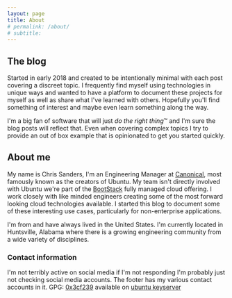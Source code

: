 ```yaml
---
layout: page
title: About
# permalink: /about/
# subtitle: 
---
```



## The blog

Started in early 2018 and created to be intentionally minimal with each post
covering a discreet topic. I frequently find myself using technologies in unique
ways and wanted to have a platform to document these projects for myself as well
as share what I've learned with others. Hopefully you'll find something of
interest and maybe even learn something along the way.

I'm a big fan of software that will just *do the right thing*&trade; and I'm
sure the blog posts will reflect that. Even when covering complex topics I try
to provide an out of box example that is opinionated to get you started quickly.

## About me

<!-- <img style="float: right;" src="/img/me.png"/> -->
My name is Chris Sanders, I'm an Engineering Manager at [Canonical][canonical],
most famously known as the creators of Ubuntu. My team isn't directly involved
with Ubuntu we're part of the [BootStack][bootstack] fully managed cloud
offering. I work closely with like minded engineers creating some of the most
forward looking cloud technologies available. I started this blog to document
some of these interesting use cases, particularly for non-enterprise
applications.


I'm from and have always lived in the United States. I'm currently located in
Huntsville, Alabama where there is a growing engineering community from a wide
variety of disciplines.

### Contact information
I'm not terribly active on social media if I'm not responding I'm
probably just not checking social media accounts. The footer has my various
contact accounts in it.
GPG: [0x3cf239][gpg-key] available on [ubuntu keyserver][ubuntu-keyserver]



[canonical]: http://www.canonical.com/
[bootstack]: https://www.ubuntu.com/cloud/managed-cloud
[gpg-key]: http://keyserver.ubuntu.com/pks/lookup?op=vindex&search=0x3cf239734cdbfd58&fingerprint=on
[ubuntu-keyserver]: http://keyserver.ubuntu.com
[twitter]: https://twitter.com/c_sanders
[linkedin]: https://www.linkedin.com/in/sanderschrism/

